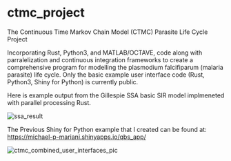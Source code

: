 # ctmc_project

The Continuous Time Markov Chain Model (CTMC) Parasite Life Cycle Project 

Incorporating Rust, Python3, and MATLAB/OCTAVE, code along with parralelization and continuous integration frameworks to create a comprehensive program for modelling the plasmodium falcifiparum (malaria parasite) life cycle. Only the basic example user interface code (Rust, Python3, Shiny for Python) is currently public. 

Here is example output from the Gillespie SSA basic SIR model implmeneted with parallel processing Rust. 

![ssa_result](https://github.com/user-attachments/assets/2f22aa8f-a639-4166-8760-43ff5a3253a6)

The Previous Shiny for Python example that I created can be found at: https://michael-p-mariani.shinyapps.io/qbs_app/

![ctmc_combined_user_interfaces_pic](https://github.com/user-attachments/assets/81c66314-8b98-44d9-8ae9-2351bb74bf87)
